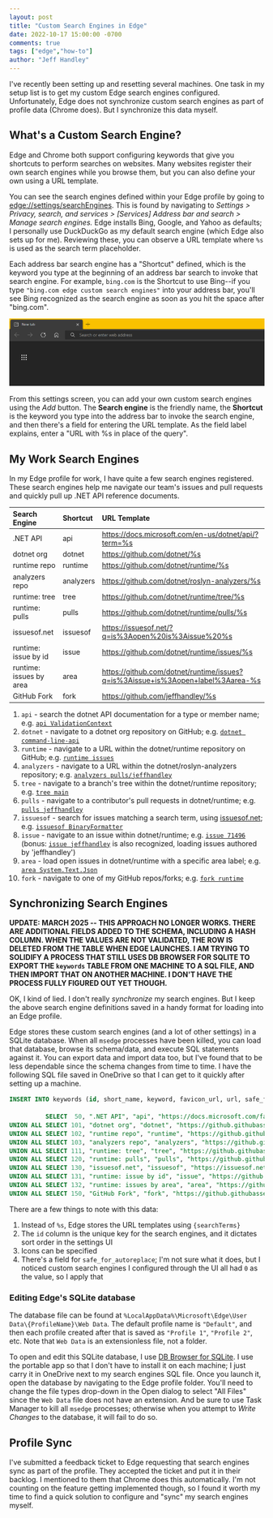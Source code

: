 ```yaml
---
layout: post
title: "Custom Search Engines in Edge"
date: 2022-10-17 15:00:00 -0700
comments: true
tags: ["edge","how-to"]
author: "Jeff Handley"
---
```


I've recently been setting up and resetting several machines. One task in my setup list is to get my custom Edge search engines configured. Unfortunately, Edge does not synchronize custom search engines as part of profile data (Chrome does). But I synchronize this data myself.

## What's a Custom Search Engine?

Edge and Chrome both support configuring keywords that give you shortcuts to perform searches on websites. Many websites register their own search engines while you browse them, but you can also define your own using a URL template.

You can see the search engines defined within your Edge profile by going to [edge://settings/searchEngines](edge://settings/searchEngines). This is found by navigating to *Settings > Privacy, search, and services > [Services] Address bar and search > Manage search engines.* Edge installs Bing, Google, and Yahoo as defaults; I personally use DuckDuckGo as my default search engine (which Edge also sets up for me). Reviewing these, you can observe a URL template where `%s` is used as the search term placeholder.

Each address bar search engine has a "Shortcut" defined, which is the keyword you type at the beginning of an address bar search to invoke that search engine. For example, `bing.com` is the Shortcut to use Bing--if you type `"bing.com edge custom search engines"` into your address bar, you'll see Bing recognized as the search engine as soon as you hit the space after "bing.com".

![bing.com search engine](/img/postimages/2022/2022-10-17-custom-search-engines-bing.gif)

From this settings screen, you can add your own custom search engines using the *Add* button. The **Search engine** is the friendly name, the **Shortcut** is the keyword you type into the address bar to invoke the search engine, and then there's a field for entering the URL template. As the field label explains, enter a "URL with %s in place of the query".

## My Work Search Engines

In my Edge profile for work, I have quite a few search engines registered. These search engines help me navigate our team's issues and pull requests and quickly pull up .NET API reference documents.

| Search Engine           | Shortcut       | URL Template |
|:------------------------|:---------------|:-------------|
| .NET API                | api            | https://docs.microsoft.com/en-us/dotnet/api/?term=%s                                                                                                                                                                                                                              |
| dotnet org              | dotnet         | https://github.com/dotnet/%s                                                                                                                                                                                                                                                      |
| runtime repo            | runtime        | https://github.com/dotnet/runtime/%s                                                                                                                                                                                                                                              |
| analyzers repo          | analyzers      | https://github.com/dotnet/roslyn-analyzers/%s                                                                                                                                                                                                                                     |
| runtime: tree           | tree           | https://github.com/dotnet/runtime/tree/%s                                                                                                                                                                                                                                         |
| runtime: pulls          | pulls          | https://github.com/dotnet/runtime/pulls/%s                                                                                                                                                                                                                                        |
| issuesof.net            | issuesof       | https://issuesof.net/?q=is%3Aopen%20is%3Aissue%20%s                                                                                                                                                                                                                               |
| runtime: issue by id    | issue          | https://github.com/dotnet/runtime/issues/%s                                                                                                                                                                                                                                       |
| runtime: issues by area | area           | https://github.com/dotnet/runtime/issues?q=is%3Aissue+is%3Aopen+label%3Aarea-%s                                                                                                                                                                                                   |
| GitHub Fork             | fork           | https://github.com/jeffhandley/%s                                                                                                                                                                                                                                                 |

1. `api` - search the dotnet API documentation for a type or member name; e.g. [`api ValidationContext`](https://learn.microsoft.com/en-us/dotnet/api/?term=ValidationContext)
2. `dotnet` - navigate to a dotnet org repository on GitHub; e.g. [`dotnet command-line-api`](https://github.com/dotnet/command-line-api)
3. `runtime` - navigate to a URL within the dotnet/runtime repository on GitHub; e.g. [`runtime issues`](https://github.com/dotnet/runtime/issues)
4. `analyzers` - navigate to a URL within the dotnet/roslyn-analyzers repository; e.g. [`analyzers pulls/jeffhandley`](https://github.com/dotnet/roslyn-analyzers/pulls/jeffhandley)
5. `tree` - navigate to a branch's tree within the dotnet/runtime repository; e.g. [`tree main`](https://github.com/dotnet/runtime/tree/main)
6. `pulls` - navigate to a contributor's pull requests in dotnet/runtime; e.g. [`pulls jeffhandley`](https://github.com/dotnet/runtime/pulls/jeffhandley)
7. `issuesof` - search for issues matching a search term, using [issuesof.net](https://issuesof.net); e.g. [`issuesof BinaryFormatter`](https://issuesof.net/?q=is%3Aopen%20is%3Aissue%20BinaryFormatter)
8. `issue` - navigate to an issue within dotnet/runtime; e.g. [`issue 71496`](https://github.com/dotnet/runtime/issues/71496) (bonus: [`issue jeffhandley`](https://github.com/dotnet/runtime/issues/jeffhandley) is also recognized, loading issues authored by 'jeffhandley')
9. `area` - load open issues in dotnet/runtime with a specific area label; e.g. [`area System.Text.Json`](https://github.com/dotnet/runtime/issues?q=is%3Aissue+is%3Aopen+label%3Aarea-System.Text.Json)
10. `fork` - navigate to one of my GitHub repos/forks; e.g. [`fork runtime`](https://github.com/jeffhandley/runtime)

## Synchronizing Search Engines

**UPDATE: MARCH 2025 -- THIS APPROACH NO LONGER WORKS. THERE ARE ADDITIONAL FIELDS ADDED TO THE SCHEMA, INCLUDING A HASH COLUMN. WHEN THE VALUES ARE NOT VALIDATED, THE ROW IS DELETED FROM THE TABLE WHEN EDGE LAUNCHES. I AM TRYING TO SOLIDIFY A PROCESS THAT STILL USES DB BROWSER FOR SQLITE TO EXPORT THE `keywords` TABLE FROM ONE MACHINE TO A SQL FILE, AND THEN IMPORT THAT ON ANOTHER MACHINE. I DON'T HAVE THE PROCESS FULLY FIGURED OUT YET THOUGH.**

OK, I kind of lied. I don't really _synchronize_ my search engines. But I keep the above search engine definitions saved in a handy format for loading into an Edge profile.

Edge stores these custom search engines (and a lot of other settings) in a SQLite database. When all `msedge` processes have been killed, you can load that database, browse its schema/data, and execute SQL statements against it. You can export data and import data too, but I've found that to be less dependable since the schema changes from time to time. I have the following SQL file saved in OneDrive so that I can get to it quickly after setting up a machine.

```sql
INSERT INTO keywords (id, short_name, keyword, favicon_url, url, safe_for_autoreplace)

          SELECT  50, ".NET API", "api", "https://docs.microsoft.com/favicon.ico", "https://docs.microsoft.com/en-us/dotnet/api/?term={searchTerms}", 0
UNION ALL SELECT 101, "dotnet org", "dotnet", "https://github.githubassets.com/favicons/favicon.svg", "https://github.com/dotnet/{searchTerms}", 0
UNION ALL SELECT 102, "runtime repo", "runtime", "https://github.githubassets.com/favicons/favicon.svg", "https://github.com/dotnet/runtime/{searchTerms}", 0
UNION ALL SELECT 103, "analyzers repo", "analyzers", "https://github.githubassets.com/favicons/favicon.svg", "https://github.com/dotnet/roslyn-analyzers/{searchTerms}", 0
UNION ALL SELECT 111, "runtime: tree", "tree", "https://github.githubassets.com/favicons/favicon.svg", "https://github.com/dotnet/runtime/tree/{searchTerms}", 0
UNION ALL SELECT 120, "runtime: pulls", "pulls", "https://github.githubassets.com/favicons/favicon.svg", "https://github.com/dotnet/runtime/pulls/{searchTerms}", 0
UNION ALL SELECT 130, "issuesof.net", "issuesof", "https://issuesof.net/favicon.png", "https://issuesof.net/?q=is%3Aopen%20is%3Aissue%20{searchTerms}", 0
UNION ALL SELECT 131, "runtime: issue by id", "issue", "https://github.githubassets.com/favicons/favicon.svg", "https://github.com/dotnet/runtime/issues/{searchTerms}", 0
UNION ALL SELECT 132, "runtime: issues by area", "area", "https://github.githubassets.com/favicons/favicon.svg", "https://github.com/dotnet/runtime/issues?q=is%3Aissue+is%3Aopen+label%3Aarea-{searchTerms}", 0
UNION ALL SELECT 150, "GitHub Fork", "fork", "https://github.githubassets.com/favicons/favicon.svg", "https://github.com/jeffhandley/{searchTerms}", 0
```

There are a few things to note with this data:

1. Instead of `%s`, Edge stores the URL templates using `{searchTerms}`
2. The `id` column is the unique key for the search engines, and it dictates sort order in the settings UI
3. Icons can be specified
4. There's a field for `safe_for_autoreplace`; I'm not sure what it does, but I noticed custom search engines I configured through the UI all had `0` as the value, so I apply that

### Editing Edge's SQLite database

The database file can be found at `%LocalAppData%\Microsoft\Edge\User Data\{ProfileName}\Web Data`. The default profile name is `"Default"`, and then each profile created after that is saved as `"Profile 1"`, `"Profile 2"`, etc. Note that `Web Data` is an extensionless file, not a folder.

To open and edit this SQLite database, I use [DB Browser for SQLite](https://sqlitebrowser.org/). I use the portable app so that I don't have to install it on each machine; I just carry it in OneDrive next to my search engines SQL file. Once you launch it, open the database by navigating to the Edge profile folder. You'll need to change the file types drop-down in the Open dialog to select "All Files" since the `Web Data` file does not have an extension. And be sure to use Task Manager to kill all `msedge` processes; otherwise when you attempt to *Write Changes* to the database, it will fail to do so.

## Profile Sync

I've submitted a feedback ticket to Edge requesting that search engines sync as part of the profile. They accepted the ticket and put it in their backlog. I mentioned to them that Chrome does this automatically. I'm not counting on the feature getting implemented though, so I found it worth my time to find a quick solution to configure and "sync" my search engines myself.
